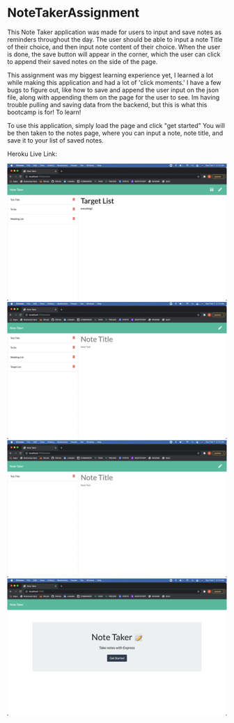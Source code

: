 
# NoteTakerAssignment

This Note Taker application was made for users to input and save notes as reminders throughout the day. The user should be able to input a note Title of their choice, and then input note content of their choice. When the user is done, the save button will appear in the corner, which the user can click to append their saved notes on the side of the page. 

This assignment was my biggest learning experience yet, I learned a lot while making this application and had a lot of 'click moments.' I have a few bugs to figure out, like how to save and append the user input on the json file, along with appending them on the page for the user to see. Im having trouble pulling and saving data from the backend, but this is what this bootcamp is for! To learn!

To use this application, simply load the page and click "get started" You will be then taken to the notes page, where you can input a note, note title, and save it to your list of saved notes.


Heroku Live Link:


![alt text](public/photos/1.png)
![alt text](public/photos/2.png)
![alt text](public/photos/3.png)
![alt text](public/photos/4.png)